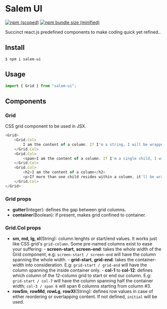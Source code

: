 # Salem UI

[![npm (scoped)](https://img.shields.io/npm/v/salem-ui.svg)](https://www.npmjs.com/package/salem-ui)
[![npm bundle size (minified)](https://img.shields.io/bundlephobia/min/salem-ui.svg)](https://www.npmjs.com/package/salem-ui)

Succinct react.js predefined components to make coding quick yet refined..

## Install

```
$ npm i salem-ui
```

## Usage

```js
import { Grid } from "salem-ui";
```

## Components

### Grid

CSS grid component to be used in JSX.

```js
<Grid>
    <Grid.Col>
        I am the content of a column. If I'm a string, I will be wrapped in a div.
    </Grid.Col>
    <Grid.Col>
        <span>I am the content of a column. If I'm a single child, I will not be wrapped on anything, and classes will be passed on towards the child element.</span>
    </Grid.Col>
    <Grid.Col>
        <h2>I am the content of a column</h2>
        <p>If more than one child resides within a column, it'll be wrapped in a div.<div>
    </Grid.Col>
</Grid>
```

### Grid props

- **gutter**(Integer): defines the gap between grid columns.
- **container**(Boolean): if present, makes grid confined to container.

### Grid.Col props

- **sm, md, lg, xl**(String): column lenghts or start/end values. It works just like CSS grid's `grid-column`.
  Some pre-named columns exist to ease your suffering: - **screen-start**, **screen-end**: takes the whole width of the Grid component, e.g: `screen-start / screen-end` will have the column spanning the whole width. - **grid-start**, **grid-end**: takes the container-width into consideration. E.g: `grid-start / grid-end` will have the column spanning the inside container only. - **col-1** to **col-12**: defines which column of the 12-column grid to start or end our column. E.g: `grid-start / col-7` will have the column spanning half the container width; `col-3 / span 6` will span 6 columns starting from column #3.
- **rowSm**, **rowMd**, **rowLg**, **rowXl**(String): defines row values in case of either reordering or overlapping content. If not defined, `initial` will be used.
